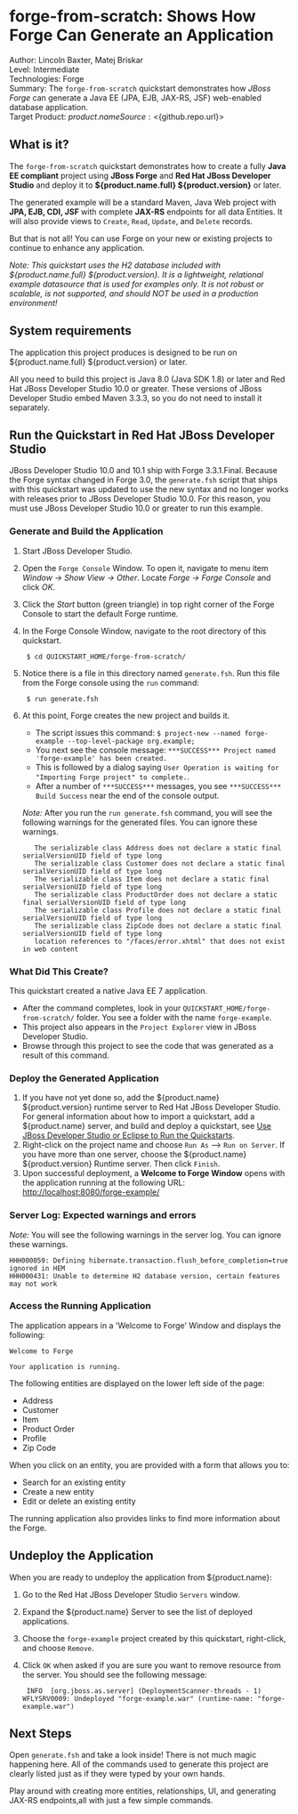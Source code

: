 forge-from-scratch: Shows How Forge Can Generate an Application
======================================================================================
Author: Lincoln Baxter, Matej Briskar  
Level: Intermediate  
Technologies: Forge  
Summary: The `forge-from-scratch` quickstart demonstrates how *JBoss Forge* can generate a Java EE (JPA, EJB, JAX-RS, JSF) web-enabled database application.   
Target Product: ${product.name}  
Source: <${github.repo.url}>  

What is it?
-----------

The `forge-from-scratch` quickstart demonstrates how to create a fully **Java EE compliant** project using **JBoss Forge** and **Red Hat JBoss Developer Studio** and deploy it to **${product.name.full} ${product.version}** or later. 

The generated example will be a standard Maven, Java Web project with **JPA, EJB, CDI, JSF** with complete **JAX-RS** endpoints for all data Entities. It will also provide views to `Create`, `Read`, `Update`, and `Delete` records.

But that is not all! You can use Forge on your new or existing projects to continue to enhance any application.

_Note: This quickstart uses the H2 database included with ${product.name.full} ${product.version}. It is a lightweight, relational example datasource that is used for examples only. It is not robust or scalable, is not supported, and should NOT be used in a production environment!_

System requirements
-------------------

The application this project produces is designed to be run on ${product.name.full} ${product.version} or later. 

All you need to build this project is Java 8.0 (Java SDK 1.8) or later and Red Hat JBoss Developer Studio 10.0 or greater. These versions of JBoss Developer Studio embed Maven 3.3.3, so you do not need to install it separately.


Run the Quickstart in Red Hat JBoss Developer Studio
--------------------------------------------

JBoss Developer Studio 10.0 and 10.1 ship with Forge 3.3.1.Final. Because the Forge syntax changed in Forge 3.0, the `generate.fsh` script that ships with this quickstart was updated to use the new syntax and no longer works with releases prior to JBoss Developer Studio 10.0. For this reason, you must  use JBoss Developer Studio 10.0 or greater to run this example.

### Generate and Build the Application

1. Start JBoss Developer Studio.
2. Open the `Forge Console` Window. To open it, navigate to menu item _Window -> Show View -> Other_. Locate _Forge -> Forge Console_ and click _OK_. 
3. Click the _Start_ button (green triangle) in top right corner of the Forge Console to start the default Forge runtime.
4. In the Forge Console Window, navigate to the root directory of this quickstart.

        $ cd QUICKSTART_HOME/forge-from-scratch/
5. Notice there is a file in this directory named `generate.fsh`. Run this file from the Forge console using the `run` command:

        $ run generate.fsh

6. At this point, Forge creates the new project and builds it. 
    * The script issues this command: `$ project-new --named forge-example --top-level-package org.example;`
    * You next see the console message: `***SUCCESS*** Project named 'forge-example' has been created.`
    * This is followed by a dialog saying `User Operation is waiting for "Importing Forge project" to complete.`.
    * After a number of `***SUCCESS***` messages, you see `***SUCCESS*** Build Success` near the end of the console output.

    _Note:_ After you run the `run generate.fsh` command, you will see the following warnings for the generated files. You can ignore these warnings.

          The serializable class Address does not declare a static final serialVersionUID field of type long
          The serializable class Customer does not declare a static final serialVersionUID field of type long
          The serializable class Item does not declare a static final serialVersionUID field of type long
          The serializable class ProductOrder does not declare a static final serialVersionUID field of type long
          The serializable class Profile does not declare a static final serialVersionUID field of type long
          The serializable class ZipCode does not declare a static final serialVersionUID field of type long
          location references to "/faces/error.xhtml" that does not exist in web content


### What Did This Create?

This quickstart created a native Java EE 7 application. 

* After the command completes, look in your `QUICKSTART_HOME/forge-from-scratch/` folder. You see a folder with the name `forge-example`. 
* This project also appears in the `Project Explorer` view in JBoss Developer Studio. 
* Browse through this project to see the code that was generated as a result of this command. 

### Deploy the Generated Application

1. If you have not yet done so, add the ${product.name} ${product.version} runtime server to Red Hat JBoss Developer Studio. For general information about how to import a quickstart, add a ${product.name} server, and build and deploy a quickstart, see [Use JBoss Developer Studio or Eclipse to Run the Quickstarts](https://github.com/jboss-developer/jboss-developer-shared-resources/blob/master/guides/USE_JBDS.md).
2. Right-click on the project name and choose `Run As` --> `Run on Server`. If you have more than one server, choose the ${product.name} ${product.version} Runtime server. Then click `Finish`.
3. Upon successful deployment, a **Welcome to Forge Window** opens with the application running at the following URL: <http://localhost:8080/forge-example/>
    
### Server Log: Expected warnings and errors

_Note:_ You will see the following warnings in the server log. You can ignore these warnings.

    HHH000059: Defining hibernate.transaction.flush_before_completion=true ignored in HEM
    HHH000431: Unable to determine H2 database version, certain features may not work

           
### Access the Running Application

The application appears in a 'Welcome to Forge' Window and displays the following:

    Welcome to Forge
        
    Your application is running. 

The following entities are displayed on the lower left side of the page:

* Address
* Customer
* Item
* Product Order
* Profile
* Zip Code

When you click on an entity, you are provided with a form that allows you to:

* Search for an existing entity
* Create a new entity
* Edit or delete an existing entity

The running application also provides links to find more information about the Forge. 
 

Undeploy the Application
------------------------

When you are ready to undeploy the application from ${product.name}:

   
1. Go to the Red Hat JBoss Developer Studio `Servers` window.
2. Expand the ${product.name} Server to see the list of deployed applications.
3. Choose the `forge-example` project created by this quickstart, right-click, and choose `Remove`. 
4. Click `OK` when asked if you are sure you want to remove resource from the server. You should see the following message:

        INFO  [org.jboss.as.server] (DeploymentScanner-threads - 1) WFLYSRV0009: Undeployed "forge-example.war" (runtime-name: "forge-example.war")


 
Next Steps
-------

Open `generate.fsh` and take a look inside! There is not much magic happening here. All of the commands used to generate this project are clearly listed just as if they were typed by your own hands.

Play around with creating more entities, relationships, UI, and generating JAX-RS endpoints,all with just a few simple commands.



